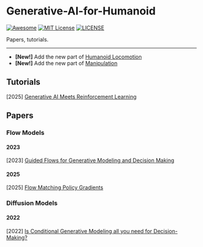 # Generative-AI-for-Humanoid

[![Awesome](https://awesome.re/badge.svg)](https://awesome.re) [![MIT License](https://img.shields.io/badge/license-MIT-green.svg)](https://opensource.org/licenses/MIT) [![LICENSE](https://img.shields.io/badge/license-Anti%20996-blue.svg)](https://github.com/996icu/996.ICU/blob/master/LICENSE)

Papers, tutorials.

---

- **[New!]** Add the new part of [Humanoid Locomotion](https://github.com/Evan-wyl/Generative-Modeling-for-Emodied-AI/blob/master/humanoid-locomotion.md)
- **[New!]** Add the new part of [Manipulation](https://github.com/Evan-wyl/Generative-Modeling-for-Emodied-AI/blob/master/manipulation.md)



## Tutorials

[2025] [Generative AI Meets Reinforcement Learning](https://generative-rl-tutorial.github.io/)



## Papers

### Flow Models

#### 2023

[2023] [Guided Flows for Generative Modeling and Decision Making](https://arxiv.org/abs/2311.13443)



#### 2025

[2025] [Flow Matching Policy Gradients](https://arxiv.org/abs/2507.21053)



### Diffusion Models

#### 2022

[2022] [Is Conditional Generative Modeling all you need for Decision-Making?](https://arxiv.org/abs/2211.15657)